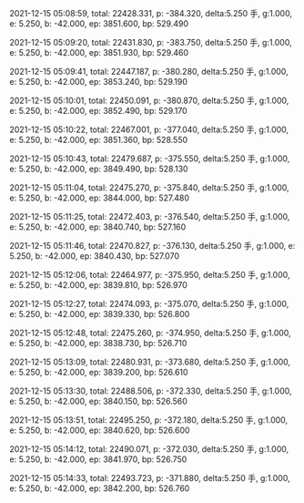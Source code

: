 2021-12-15 05:08:59, total: 22428.331, p: -384.320, delta:5.250 手, g:1.000, e: 5.250, b: -42.000, ep: 3851.600, bp: 529.490

2021-12-15 05:09:20, total: 22431.830, p: -383.750, delta:5.250 手, g:1.000, e: 5.250, b: -42.000, ep: 3851.930, bp: 529.460

2021-12-15 05:09:41, total: 22447.187, p: -380.280, delta:5.250 手, g:1.000, e: 5.250, b: -42.000, ep: 3853.240, bp: 529.190

2021-12-15 05:10:01, total: 22450.091, p: -380.870, delta:5.250 手, g:1.000, e: 5.250, b: -42.000, ep: 3852.490, bp: 529.170

2021-12-15 05:10:22, total: 22467.001, p: -377.040, delta:5.250 手, g:1.000, e: 5.250, b: -42.000, ep: 3851.360, bp: 528.550

2021-12-15 05:10:43, total: 22479.687, p: -375.550, delta:5.250 手, g:1.000, e: 5.250, b: -42.000, ep: 3849.490, bp: 528.130

2021-12-15 05:11:04, total: 22475.270, p: -375.840, delta:5.250 手, g:1.000, e: 5.250, b: -42.000, ep: 3844.000, bp: 527.480

2021-12-15 05:11:25, total: 22472.403, p: -376.540, delta:5.250 手, g:1.000, e: 5.250, b: -42.000, ep: 3840.740, bp: 527.160

2021-12-15 05:11:46, total: 22470.827, p: -376.130, delta:5.250 手, g:1.000, e: 5.250, b: -42.000, ep: 3840.430, bp: 527.070

2021-12-15 05:12:06, total: 22464.977, p: -375.950, delta:5.250 手, g:1.000, e: 5.250, b: -42.000, ep: 3839.810, bp: 526.970

2021-12-15 05:12:27, total: 22474.093, p: -375.070, delta:5.250 手, g:1.000, e: 5.250, b: -42.000, ep: 3839.330, bp: 526.800

2021-12-15 05:12:48, total: 22475.260, p: -374.950, delta:5.250 手, g:1.000, e: 5.250, b: -42.000, ep: 3838.730, bp: 526.710

2021-12-15 05:13:09, total: 22480.931, p: -373.680, delta:5.250 手, g:1.000, e: 5.250, b: -42.000, ep: 3839.200, bp: 526.610

2021-12-15 05:13:30, total: 22488.506, p: -372.330, delta:5.250 手, g:1.000, e: 5.250, b: -42.000, ep: 3840.150, bp: 526.560

2021-12-15 05:13:51, total: 22495.250, p: -372.180, delta:5.250 手, g:1.000, e: 5.250, b: -42.000, ep: 3840.620, bp: 526.600

2021-12-15 05:14:12, total: 22490.071, p: -372.030, delta:5.250 手, g:1.000, e: 5.250, b: -42.000, ep: 3841.970, bp: 526.750

2021-12-15 05:14:33, total: 22493.723, p: -371.880, delta:5.250 手, g:1.000, e: 5.250, b: -42.000, ep: 3842.200, bp: 526.760